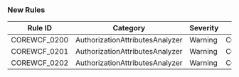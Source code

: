 ﻿### New Rules

Rule ID | Category | Severity | Notes
--------|----------|----------|-------
COREWCF_0200 | AuthorizationAttributesAnalyzer | Warning  | COREWCF_0200_DiagnosticDescriptors
COREWCF_0201 | AuthorizationAttributesAnalyzer | Warning  | COREWCF_0202_DiagnosticDescriptors
COREWCF_0202 | AuthorizationAttributesAnalyzer | Warning  | COREWCF_0203_DiagnosticDescriptors
